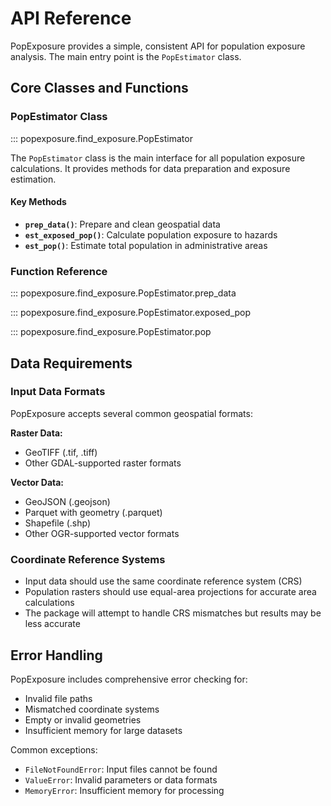 # API Reference

PopExposure provides a simple, consistent API for population exposure analysis. The main entry point is the `PopEstimator` class.

## Core Classes and Functions

### PopEstimator Class

::: popexposure.find_exposure.PopEstimator

The `PopEstimator` class is the main interface for all population exposure calculations. It provides methods for data preparation and exposure estimation.

#### Key Methods

- **`prep_data()`**: Prepare and clean geospatial data
- **`est_exposed_pop()`**: Calculate population exposure to hazards  
- **`est_pop()`**: Estimate total population in administrative areas

### Function Reference

::: popexposure.find_exposure.PopEstimator.prep_data

::: popexposure.find_exposure.PopEstimator.exposed_pop

::: popexposure.find_exposure.PopEstimator.pop

## Data Requirements

### Input Data Formats

PopExposure accepts several common geospatial formats:

**Raster Data:**
- GeoTIFF (.tif, .tiff)
- Other GDAL-supported raster formats

**Vector Data:**
- GeoJSON (.geojson)
- Parquet with geometry (.parquet)
- Shapefile (.shp)
- Other OGR-supported vector formats

### Coordinate Reference Systems

- Input data should use the same coordinate reference system (CRS)
- Population rasters should use equal-area projections for accurate area calculations
- The package will attempt to handle CRS mismatches but results may be less accurate

## Error Handling

PopExposure includes comprehensive error checking for:

- Invalid file paths
- Mismatched coordinate systems
- Empty or invalid geometries
- Insufficient memory for large datasets

Common exceptions:

- `FileNotFoundError`: Input files cannot be found
- `ValueError`: Invalid parameters or data formats
- `MemoryError`: Insufficient memory for processing
